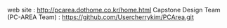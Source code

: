 web site : http://pcarea.dothome.co.kr/home.html
Capstone Design Team (PC-AREA Team) : https://github.com/Usercherrykim/PCArea.git
